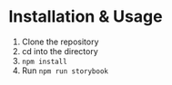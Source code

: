 # Installation & Usage

1. Clone the repository
2. cd into the directory
3. `npm install`
4. Run `npm run storybook`
